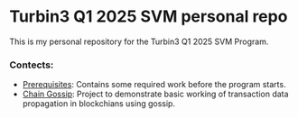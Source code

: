 # Turbin3 Q1 2025 SVM personal repo
This is my personal repository for the Turbin3 Q1 2025 SVM Program. 

### Contects:

- [Prerequisites](prereq.md): Contains some required work before the program starts.
- [Chain Gossip](https://github.com/SAMAD101/chain-gossip): Project to demonstrate basic working of transaction data propagation in blockchians using gossip.
